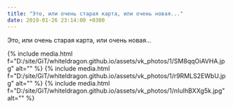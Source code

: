 ```yaml
---
title: "Это, или очень старая карта, или очень новая..."
date: 2019-01-26 23:14:00 +0300
---
```


Это, или очень старая карта, или очень новая...


{% include media.html f="D:/site/GiT/whiteldragon.github.io/assets/vk_photos/1/SM8qqOiAVHA.jpg" alt="" %}
{% include media.html f="D:/site/GiT/whiteldragon.github.io/assets/vk_photos/1/r9RMLS2EWbU.jpg" alt="" %}
{% include media.html f="D:/site/GiT/whiteldragon.github.io/assets/vk_photos/1/nIuIhBXXg5k.jpg" alt="" %}
